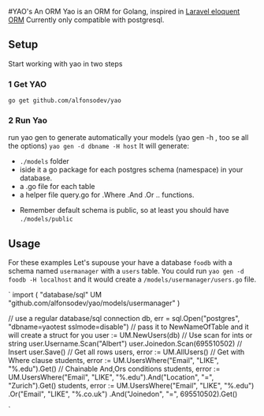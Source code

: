 #YAO's An ORM
Yao is an ORM for Golang, inspired in [Laravel eloquent ORM](http://laravel.com/docs/5.0/eloquent)
Currently only compatible with postgresql.

## Setup
Start working with yao in two steps
### 1 Get YAO
`
go get github.com/alfonsodev/yao
`
### 2 Run Yao
run yao gen to generate automatically your models (yao gen -h , too se all the options)
`
yao gen -d dbname -H host
`
It will generate: 
  - `./models` folder
  - iside it a go package for each postgres schema (namespace) in your database.
  - a .go file for each table
  - a helper file query.go for .Where .And .Or .. functions. 

* Remember default schema is public, so at least you should have  `./models/public`
## Usage
For these examples Let's supouse your have a database `foodb` with a schema named `usermanager` with a `users` table.
You could run `yao gen -d foodb -H localhost` and it would create a `/models/usermanager/users.go` file. 

`
  import (
    "database/sql"
    UM "github.com/alfonsodev/yao/models/usermanager"
  )

  // use a regular database/sql connection
  db, err = sql.Open("postgres", "dbname=yaotest sslmode=disable")
  // pass it to NewNameOfTable and it will create a struct for you
  user := UM.NewUsers(db)
  // Use scan for ints or string 
  user.Username.Scan("Albert")
  user.Joinedon.Scan(695510502)
  // Insert
  user.Save()
  // Get all rows
  users, error := UM.AllUsers()
  // Get with Where clause
  students, error := UM.UsersWhere("Email", "LIKE", "%.edu").Get()
  // Chainable And,Ors conditions
  students, error := UM.UsersWhere("Email", "LIKE", "%.edu").And("Location", "=", "Zurich").Get()
  students, error := UM.UsersWhere("Email", "LIKE", "%.edu")
                            .Or("Email", "LIKE", "%.co.uk")
                            .And("Joinedon", "=", 695510502).Get()

`